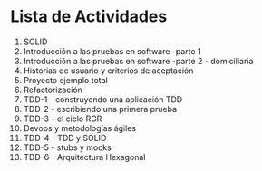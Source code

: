 # Lista de Actividades

1. SOLID
2. Introducción a las pruebas en software -parte 1
3. Introducción a las pruebas en software -parte 2 - domiciliaria
4. Historias de usuario y criterios de aceptación
5. Proyecto ejemplo total
6. Refactorización 
5. TDD-1 - construyendo una aplicación TDD
6. TDD-2 - escribiendo una primera prueba
7. TDD-3 - el ciclo RGR
8. Devops y metodologías ágiles
9. TDD-4 - TDD y SOLID
10. TDD-5 - stubs y mocks
11. TDD-6 - Arquitectura Hexagonal
